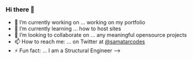 ### Hi there 👋


- 🔭 I’m currently working on ... working on my portfolio
- 🌱 I’m currently learning ... how to host sites
- 👯 I’m looking to collaborate on ... any meaningful opensource projects
- 📫 How to reach me: ... on Twitter at [@samatarcodes](https://twitter.com/samatarcodes)
- ⚡ Fun fact: ... I am a Structural Engineer
-->
